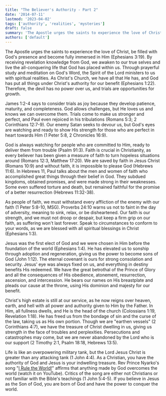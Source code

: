 ```yaml
---
title: "The Believer's Authority - Part 2"
date: '2014-07-11'
lastmod: '2023-04-02'
tags: ['authority', 'realities', 'mysteries']
draft: false
summary: 'The Apostle urges the saints to experience the love of Christ, be filled with God's presence and become fully immersed in Him (Ephesians 3:19).'
authors: ['default']
---
```


The Apostle urges the saints to experience the love of Christ, be filled with God's presence and become fully immersed in Him (Ephesians 3:19). By receiving revelation knowledge from God, we awaken to our true selves and live the all-conquering life that God has placed within us. Through prayerful study and meditation on God's Word, the Spirit of the Lord ministers to us with spiritual realities. As Christ's Church, we have all that He has, and God has put all things under Christ's authority for our benefit (Ephesians 1:22). Therefore, the devil has no power over us, and trials are opportunities for growth.

James 1:2-4 says to consider trials as joy because they develop patience, maturity, and completeness. God allows challenges, but He loves us and knows we can overcome them. Trials come to make us stronger and perfect, and Paul even rejoiced in his tribulations (Romans 5:3; 2 Corinthians 12:7-9). Our enemy Satan seeks to devour us, but God's eyes are watching and ready to show His strength for those who are perfect in heart towards Him (1 Peter 5:8, 2 Chronicles 16:9).

God is always watching for people who are committed to Him, ready to deliver them from trouble (Psalm 91:3). Faith is crucial in Christianity, as every believer has been given a measure of faith to turn hopeless situations around (Romans 12:3, Matthew 17:20). We are saved by faith in Jesus Christ (Romans 10:9) and without faith, it is impossible to please God (Hebrews 11:6). In Hebrews 11, Paul talks about the men and women of faith who accomplished great things through their belief in God. They subdued kingdoms, obtained promises, and were made strong in their weaknesses. Some even suffered torture and death, but remained faithful for the promise of a better resurrection (Hebrews 11:32-38).

As people of faith, we must withstand every affliction of the enemy with our faith (1 Peter 5:8-10, MSG). Proverbs 24:10 warns us not to faint in the day of adversity, meaning to sink, relax, or be disheartened. Our faith is our strength, and we must not droop or despair, but keep a firm grip on our faith, as suffering won't last forever. Speak to circumstances to conform to your words, as we are blessed with all spiritual blessings in Christ (Ephesians 1:3).

Jesus was the first elect of God and we were chosen in Him before the foundation of the world (Ephesians 1:4). He has elevated us to sonship through adoption and regeneration, giving us the power to become sons of God (John 1:12). The eternal covenant is ours for strong consolation and security. Jesus' eye was always fixed on us, and everything in destiny benefits His redeemed. We have the great betrothal of the Prince of Glory and all the consequences of His obedience, atonement, resurrection, ascension, and intercession. He bears our names on His breastplate and pleads our cause at the throne, using His dominion and majesty for our benefit.

Christ's high estate is still at our service, as he now reigns over heaven, earth, and hell with all power and authority given to Him by the Father. In Him, all fullness dwells, and He is the head of the church (Colossians 1:19, Revelation 1:18). He has freed us from the bondage of sin and the curse of the law, taking us as His own portion. Though we are "earthen vessels" (2 Corinthians 4:7), we have the treasure of Christ dwelling in us, giving us strength in the face of troubles and perplexities. Persecutions and catastrophes may come, but we are never abandoned by the Lord who is our support (2 Timothy 2:1, Psalm 18:18, Hebrews 13:5).

Life is like an overpowering military tank, but the Lord Jesus Christ is greater than any attacking tank (1 John 4:4). As a Christian, you have the authority of God and Jesus is your indwelling treasure. Rev Prince Nyarko's song "[I Rule the World!](https://www.youtube.com/watch?v=fFXLtROkGRI)" affirms that anything made by God overcomes the world (watch it on YouTube). Critics of the song are either not Christians or not familiar with the Bible's teachings (1 John 5:4-5). If you believe in Jesus as the Son of God, you are born of God and have the power to conquer the world.
